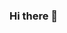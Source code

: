 ### Hi there 👋

<!--
**died-ego/died-ego** is a ✨ _special_ ✨ repository because its `README.md` (this file) appears on your GitHub profile.

Here are some ideas to get you started:

- 🔭 I’m currently working on opening my own company
- 🌱 I’m currently learning ReactJS and NodeJS
- 🤔 I’m looking for help with ...
- 💬 Ask me about your ideas. We can make it born
- 📫 How to reach me: diegofreitas.olveira01@gmail.com

